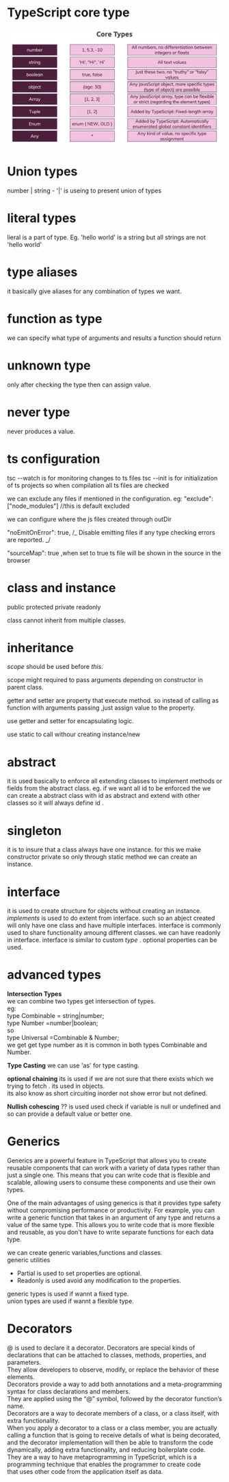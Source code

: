 # TypeScript core type

<img src="images\coreTypes.png"></img>

# Union types

number | string - '|' is useing to present union of types

# literal types

lieral is a part of type. Eg. 'hello world' is a string but all strings are not 'hello world'

# type aliases

it basically give aliases for any combination of types we want.

# function as type

we can specify what type of arguments and results a function should return

# unknown type

only after checking the type then can assign value.

# never type

never produces a value.

# ts configuration

tsc --watch is for monitoring changes to ts files
tsc --init is for initialization of ts projects so when compilation all ts files are checked

we can exclude any files if mentioned in the configuration.
eg: "exclude":["node_modules"] //this is default excluded

we can configure where the js files created through outDir

"noEmitOnError": true, /_ Disable emitting files if any type checking errors are reported. _/

"sourceMap": true ,when set to true ts file will be shown in the source in the browser

# class and instance

public
protected
private
readonly

class cannot inherit from multiple classes.

# inheritance

_scope_ should be used before _this_.

scope might required to pass arguments depending on constructor in parent class.

getter and setter are property that execute method.
so instead of calling as function with arguments passing ,just assign value to the property.

use getter and setter for encapsulating logic.

use static to call withour creating instance/new

# abstract

it is used basically to enforce all extending classes to implement methods or fields from the abstract class.
eg. if we want all id to be enforced the we can create a abstract class with id as abstract and extend with other classes so it will
always define id .

# singleton

it is to insure that a class always have one instance.
for this we make constructor private so only through static method we can create an instance.

# interface

it is used to create structure for objects without creating an instance.
_implements_ is used to do extent from interface. such so an abject created will only have one class and have multiple interfaces.
interface is commonly used to share functionality amoung different classes.
we can have readonly in interface.
interface is similar to custom _type_ .
optional properties can be used.

# advanced types

**Intersection Types**<br>
we can combine two types get intersection of types.<br>
eg:<br>
type Combinable = string|number;<br>
type Number =number|boolean;<br>
so<br>
type Universal =Combinable & Number;<br>
we get get type number as it is common in both types Combinable and Number.<br>

**Type Casting**
we can use 'as' for type casting.

**optional chaining**
its is used if we are not sure that there exists which we trying to fetch . its used in objects.<br>
its also know as short circuiting inorder not show error but not defined.

**Nullish cohescing**
?? is used used check if variable is null or undefined and so can provide a default value or better one.

# Generics

Generics are a powerful feature in TypeScript that allows you to create reusable components that can work with a variety of data types rather than just a single one. This means that you can write code that is flexible and scalable, allowing users to consume these components and use their own types.

One of the main advantages of using generics is that it provides type safety without compromising performance or productivity. For example, you can write a generic function that takes in an argument of any type and returns a value of the same type. This allows you to write code that is more flexible and reusable, as you don't have to write separate functions for each data type.

we can create generic variables,functions and classes.<br>
generic utilities

- Partial is used to set properties are optional.
- Readonly is used avoid any modification to the properties.

generic types is used if wannt a fixed type.<br>
union types are used if wannt a flexible type.

# Decorators

@ is used to declare it a decorator.
Decorators are special kinds of declarations that can be attached to classes, methods, properties, and parameters.<br>
They allow developers to observe, modify, or replace the behavior of these elements.<br>
Decorators provide a way to add both annotations and a meta-programming syntax for class declarations and members.<br>
They are applied using the “@” symbol, followed by the decorator function’s name.<br>
Decorators are a way to decorate members of a class, or a class itself, with extra functionality.<br>
When you apply a decorator to a class or a class member, you are actually calling a function that is going to receive details of what is being decorated,<br>
and the decorator implementation will then be able to transform the code dynamically, adding extra functionality, and reducing boilerplate code. <br>
They are a way to have metaprogramming in TypeScript, which is a programming technique that enables the programmer to create code<br>
that uses other code from the application itself as data.
